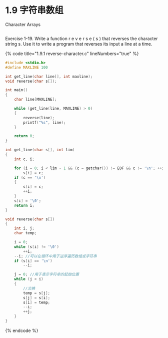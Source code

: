 # 1.9 字符串数组

Character Arrays

<figure><img src="https://labspc.com/wp-content/uploads/2024/01/1705655206-word-image-270-1.png" alt=""><figcaption></figcaption></figure>

Exercise 1-19. Write a function r e v e r s e ( s ) that reverses the character string s. Use it to write a program that reverses its input a line at a time.

{% code title="1.9.1 reverse-character.c" lineNumbers="true" %}
```c
#include <stdio.h>
#define MAXLINE 100

int get_line(char line[], int maxline);
void reverse(char s[]);

int main()
{
    char line[MAXLINE]; 

    while (get_line(line, MAXLINE) > 0) 
    {
        reverse(line);
        printf("%s", line);
    }

    return 0;
}

int get_line(char s[], int lim)
{
    int c, i;

    for (i = 0; i < lim - 1 && (c = getchar()) != EOF && c != '\n'; ++i)
        s[i] = c;
    if (c == '\n')
    {
        s[i] = c;
        ++i;
    }
    s[i] = '\0';
    return i;
}

void reverse(char s[])
{
    int i, j;
    char temp;

    i = 0;
    while (s[i] != '\0') 
        ++i;
    --i; //可以在循环中用于逆序遍历数组或字符串
    if (s[i] == '\n') 
        --i;

    j = 0; //用于表示字符串的起始位置
    while (j < i)
    {
        //交换
        temp = s[j];
        s[j] = s[i];
        s[i] = temp;
        --i;
        ++j;
    }
}
```
{% endcode %}
